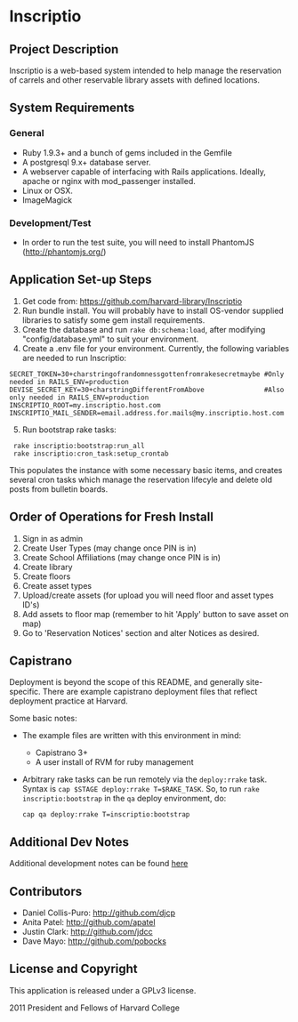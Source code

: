 # Inscriptio

## Project Description

Inscriptio is a web-based system intended to help manage the reservation of carrels and other reservable library assets with defined locations.

## System Requirements

### General
* Ruby 1.9.3+ and a bunch of gems included in the Gemfile
* A postgresql 9.x+ database server.
* A webserver capable of interfacing with Rails applications. Ideally, apache or nginx with mod_passenger installed.
* Linux or OSX.
* ImageMagick

### Development/Test
* In order to run the test suite, you will need to install PhantomJS (http://phantomjs.org/)

## Application Set-up Steps

1. Get code from: https://github.com/harvard-library/Inscriptio
2. Run bundle install. You will probably have to install OS-vendor supplied libraries to satisfy some gem install requirements.
3. Create the database and run `rake db:schema:load`, after modifying "config/database.yml" to suit your environment.
4. Create a .env file for your environment. Currently, the following variables are needed to run Inscriptio:

```
SECRET_TOKEN=30+charstringofrandomnessgottenfromrakesecretmaybe #Only needed in RAILS_ENV=production
DEVISE_SECRET_KEY=30+charstringDifferentFromAbove               #Also only needed in RAILS_ENV=production
INSCRIPTIO_ROOT=my.inscriptio.host.com
INSCRIPTIO_MAIL_SENDER=email.address.for.mails@my.inscriptio.host.com
```

5. Run bootstrap rake tasks:

```Shell
 rake inscriptio:bootstrap:run_all
 rake inscriptio:cron_task:setup_crontab
```

This populates the instance with some necessary basic items, and creates several cron tasks which manage the reservation lifecyle and delete old posts from bulletin boards.

## Order of Operations for Fresh Install

1. Sign in as admin
2. Create User Types (may change once PIN is in)
3. Create School Affiliations (may change once PIN is in)
4. Create library
5. Create floors
6. Create asset types
7. Upload/create assets (for upload you will need floor and asset types ID's)
8. Add assets to floor map (remember to hit 'Apply' button to save asset on map)
9. Go to 'Reservation Notices' section and alter Notices as desired.

## Capistrano

Deployment is beyond the scope of this README, and generally site-specific.  There are example capistrano deployment files that reflect deployment practice at Harvard.

Some basic notes:
* The example files are written with this environment in mind:
  * Capistrano 3+
  * A user install of RVM for ruby management
* Arbitrary rake tasks can be run remotely via the `deploy:rrake` task. Syntax is `cap $STAGE deploy:rrake T=$RAKE_TASK`.  So, to run `rake inscriptio:bootstrap` in the `qa` deploy environment, do:

  ```Shell
  cap qa deploy:rrake T=inscriptio:bootstrap
  ```

## Additional Dev Notes

Additional development notes can be found [here](DEV_NOTES.md)

## Contributors

* Daniel Collis-Puro: http://github.com/djcp
* Anita Patel: http://github.com/apatel
* Justin Clark: http://github.com/jdcc
* Dave Mayo: http://github.com/pobocks

## License and Copyright

This application is released under a GPLv3 license.

2011 President and Fellows of Harvard College
